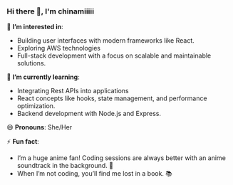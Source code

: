 ### Hi there 👋, I'm chinamiiiii 

👀 **I’m interested in**:
- Building user interfaces with modern frameworks like React.
- Exploring AWS technologies
- Full-stack development with a focus on scalable and maintainable solutions.

🌱 **I’m currently learning**:
- Integrating Rest APIs into applications 
- React concepts like hooks, state management, and performance optimization.
- Backend development with Node.js and Express.

😄 **Pronouns**: She/Her

⚡ **Fun fact**:
- I’m a huge anime fan! Coding sessions are always better with an anime soundtrack in the background. 🎵
- When I’m not coding, you’ll find me lost in a book. 📚 
